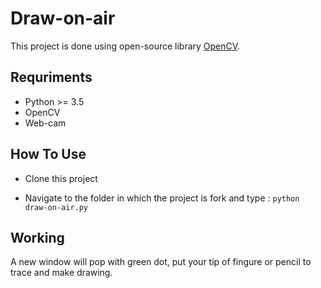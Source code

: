 # Draw-on-air

This project is done using open-source library [OpenCV](https://opencv.org/).

## Requriments

- Python >= 3.5
- OpenCV
- Web-cam

## How To Use

- Clone this project 

- Navigate to the folder in which the project is fork and type : 
`python draw-on-air.py`

## Working

A new window will pop with green dot, put your tip of fingure or pencil to trace and make drawing.
